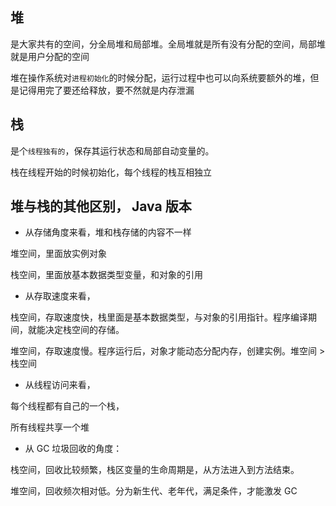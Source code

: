 ## 堆

是大家共有的空间，分全局堆和局部堆。全局堆就是所有没有分配的空间，局部堆就是用户分配的空间

堆在操作系统对`进程初始化`的时候分配，运行过程中也可以向系统要额外的堆，但是记得用完了要还给释放，要不然就是内存泄漏



## 栈

是个`线程独有的`，保存其运行状态和局部自动变量的。

栈在线程开始的时候初始化，每个线程的栈互相独立





## 堆与栈的其他区别， Java 版本

- 从存储角度来看，堆和栈存储的内容不一样

堆空间，里面放实例对象

栈空间，里面放基本数据类型变量，和对象的引用

- 从存取速度来看，

栈空间，存取速度快，栈里面是基本数据类型，与对象的引用指针。程序编译期间，就能决定栈空间的存储。

堆空间，存取速度慢。程序运行后，对象才能动态分配内存，创建实例。堆空间 > 栈空间

- 从线程访问来看，

每个线程都有自己的一个栈，

所有线程共享一个堆

- 从 GC 垃圾回收的角度：

栈空间，回收比较频繁，栈区变量的生命周期是，从方法进入到方法结束。

堆空间，回收频次相对低。分为新生代、老年代，满足条件，才能激发 GC




